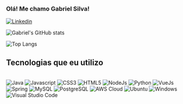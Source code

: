 ### Olá! Me chamo Gabriel Silva!

[![Linkedin](https://img.shields.io/badge/LinkedIn-0077B5?style=for-the-badge&logo=linkedin&logoColor=white)](www.linkedin.com/in/gabriel-ferreira-da-silva-a0b385233)

![Gabriel's GitHub stats](https://github-readme-stats.vercel.app/api?username=gabrielferreiradasilva04&show_icons=true&theme=dracula)

![Top Langs](https://github-readme-stats.vercel.app/api/top-langs/?username=gabrielferreiradasilva04&layout=donut-vertical)

## Tecnologias que eu utilizo

<div style="display: inline_block"><br/>
    <img alt="Java" src="https://img.shields.io/badge/Java-ED8B00?style=for-the-badge&logo=openjdk&logoColor=white" />
    <img alt="Javascript" src="https://img.shields.io/badge/JavaScript-F7DF1E?style=for-the-badge&logo=javascript&logoColor=black" />
    <img alt="CSS3" src="https://img.shields.io/badge/CSS-239120?&style=for-the-badge&logo=css3&logoColor=white" />
    <img alt="HTML5" src="https://img.shields.io/badge/HTML-239120?style=for-the-badge&logo=html5&logoColor=white" />
    <img alt="NodeJs" src="https://img.shields.io/badge/Node.js-43853D?style=for-the-badge&logo=node.js&logoColor=white" />
    <img alt="Python" src="https://img.shields.io/badge/Python-14354C?style=for-the-badge&logo=python&logoColor=white" />
    <img alt="VueJs" src="https://img.shields.io/badge/Vue.js-35495E?style=for-the-badge&logo=vue.js&logoColor=4FC08D" />
    <img alt="Spring" src="https://img.shields.io/badge/Spring-6DB33F?style=for-the-badge&logo=spring&logoColor=white" />
    <img alt="MySQL" src="https://img.shields.io/badge/MySQL-00000F?style=for-the-badge&logo=mysql&logoColor=white" />
    <img alt="PostgreSQL" src="https://img.shields.io/badge/PostgreSQL-316192?style=for-the-badge&logo=postgresql&logoColor=white" />
    <img alt="AWS Cloud" src="https://img.shields.io/badge/Amazon_AWS-FF9900?style=for-the-badge&logo=amazonaws&logoColor=white" />
    <img alt="Ubuntu" src="https://img.shields.io/badge/Ubuntu-E95420?style=for-the-badge&logo=ubuntu&logoColor=white" />
    <img alt="Windows" src="https://img.shields.io/badge/Windows-0078D6?style=for-the-badge&logo=windows&logoColor=white" />
    <img alt="Visual Studio Code" src="https://img.shields.io/badge/Visual_Studio_Code-0078D4?style=for-the-badge&logo=visual%20studio%20code&logoColor=white" />
</div>
